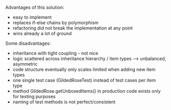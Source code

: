 Advantages of this solution:
* easy to implement
* replaces if-else chains by polymorphism
* refactoring did not break the implementation at any point
* wins already a lot of ground

Some disadvantages:
* inheritance with tight coupling - not nice
* logic scattered across inheritance hierarchy / item types --> unbalanced, asymmetric
* code structure eventually only scales limited when adding new item types
* one single test case (GildedRoseTest) instead of test cases per item type
* method GildedRose.getUnboxedItems() in production code exists only for testing purposes
* naming of test methods is not perfect/consistent
